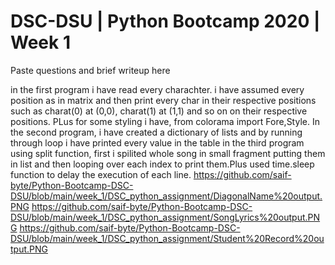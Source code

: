 # DSC-DSU | Python Bootcamp 2020 | Week 1

Paste questions and brief writeup here

in the first program i have read every charachter. i have assumed every position as in matrix and then print every char in their respective positions such as charat(0) at (0,0), charat(1) at (1,1) and so on on their respective positions. PLus for some styling i have, from colorama import Fore,Style. In the second program, i have created a dictionary of lists and by running through loop i have printed every value in the table in the third program using split function, first i spilited whole song in small fragment putting them in list and then looping over each index to print them.Plus used time.sleep function to delay the execution of each line.
https://github.com/saif-byte/Python-Bootcamp-DSC-DSU/blob/main/week_1/DSC_python_assignment/DiagonalName%20output.PNG
https://github.com/saif-byte/Python-Bootcamp-DSC-DSU/blob/main/week_1/DSC_python_assignment/SongLyrics%20output.PNG
https://github.com/saif-byte/Python-Bootcamp-DSC-DSU/blob/main/week_1/DSC_python_assignment/Student%20Record%20output.PNG
